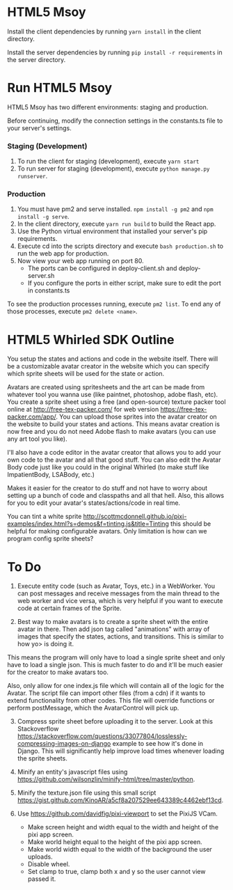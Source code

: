 # HTML5 Msoy
Install the client dependencies by running ```yarn install``` in the client directory.

Install the server dependencies by running ```pip install -r requirements``` in the server directory.
  
# Run HTML5 Msoy
HTML5 Msoy has two different environments: staging and production.

Before continuing, modify the connection settings in the constants.ts file to your server's settings.

### Staging (Development)
1. To run the client for staging (development), execute ```yarn start```
2. To run server for staging (development), execute ```python manage.py runserver```.

### Production
1. You must have pm2 and serve installed. ```npm install -g pm2``` and ```npm install -g serve```.  
2. In the client directory, execute ```yarn run build``` to build the React app.  
3. Use the Python virtual environment that installed your server's pip requirements.  
4. Execute cd into the scripts directory and execute ```bash production.sh``` to run the web app for production.  
5. Now view your web app running on port 80.
    - The ports can be configured in deploy-client.sh and deploy-server.sh
    - If you configure the ports in either script, make sure to edit the port in constants.ts

To see the production processes running, execute ```pm2 list```. To end any of those processes, execute ```pm2 delete <name>```.

# HTML5 Whirled SDK Outline
You setup the states and actions and code in the website itself. There will be a customizable avatar creator in the website which you can specify which sprite sheets will be used for the state or action.

Avatars are created using spritesheets and the art can be made from whatever tool you wanna use (like paintnet, photoshop, adobe flash, etc). You create a sprite sheet using a free (and open-source) texture packer tool online at http://free-tex-packer.com/ for web version https://free-tex-packer.com/app/. You can upload those sprites into the avatar creator on the website to build your states and actions. This means avatar creation is now free and you do not need Adobe flash to make avatars (you can use any art tool you like).

I'll also have a code editor in the avatar creator that allows you to add your own code to the avatar and all that good stuff. You can also edit the Avatar Body code just like you could in the original Whirled (to make stuff like ImpatientBody, LSABody, etc.)

Makes it easier for the creator to do stuff and not have to worry about setting up a bunch of code and classpaths and all that hell. Also, this allows for you to edit your avatar's states/actions/code in real time.

You can tint a white sprite http://scottmcdonnell.github.io/pixi-examples/index.html?s=demos&f=tinting.js&title=Tinting this should be helpful for making configurable avatars. Only limitation is how can we program config sprite sheets? 

# To Do
1. Execute entity code (such as Avatar, Toys, etc.) in a WebWorker. You can post messages and receive messages from the main thread to the web worker and vice versa, which is very helpful if you want to execute code at certain frames of the Sprite.

2. Best way to make avatars is to create a sprite sheet with the entire avatar in there. Then add json tag called "animations" with array of images that specify the states, actions, and transitions. This is similar to how yo> is doing it.

This means the program will only have to load a single sprite sheet and only have to load a single json. This is much faster to do and it'll be much easier for the creator to make avatars too.

Also, only allow for one index.js file which will contain all of the logic for the Avatar. The script file can import other files (from a cdn) if it wants to extend functionality from other codes. This file will override functions or perform postMessage, which the AvatarControl will pick up.

3. Compress sprite sheet before uploading it to the server. Look at this Stackoverflow
https://stackoverflow.com/questions/33077804/losslessly-compressing-images-on-django example
to see how it's done in Django. This will significantly help improve load times whenever loading
the sprite sheets.

4. Minify an entity's javascript files using https://github.com/wilsonzlin/minify-html/tree/master/python.

5. Minify the texture.json file using this small script https://gist.github.com/KinoAR/a5cf8a207529ee643389c4462ebf13cd.

6. Use https://github.com/davidfig/pixi-viewport to set the PixiJS VCam.
    - Make screen height and width equal to the width and height of the pixi app screen.
    - Make world height equal to the height of the pixi app screen.
    - Make world width equal to the width of the background the user uploads.
    - Disable wheel.
    - Set clamp to true, clamp both x and y so the user cannot view passed it.
